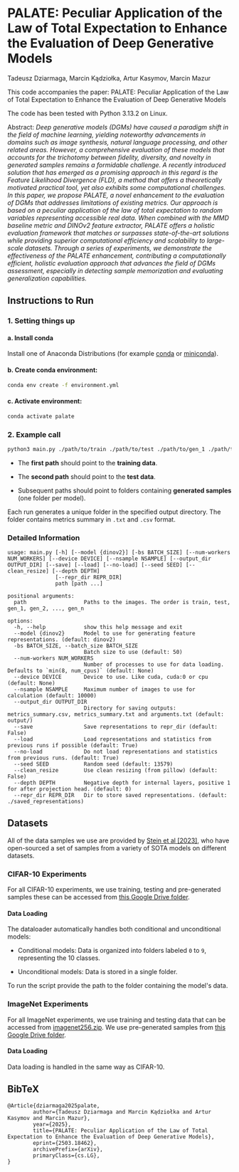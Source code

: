 # PALATE: Peculiar Application of the Law of Total Expectation to Enhance the Evaluation of Deep Generative Models

Tadeusz Dziarmaga, Marcin Kądziołka, Artur Kasymov, Marcin Mazur

This code accompanies the paper: PALATE: Peculiar Application of the Law of Total Expectation to Enhance the Evaluation of Deep Generative Models

The code has been tested with Python 3.13.2 on Linux.

Abstract: *Deep generative models (DGMs) have caused a paradigm shift in the field 
of machine learning, yielding noteworthy advancements in domains such as
 image synthesis, natural language processing, and other related areas. 
However, a comprehensive evaluation of these models that accounts for 
the trichotomy between fidelity, diversity, and novelty in generated 
samples remains a formidable challenge. A recently introduced solution 
that has emerged as a promising approach in this regard is the Feature 
Likelihood Divergence (FLD), a method that offers a theoretically 
motivated practical tool, yet also exhibits some computational 
challenges. In this paper, we propose PALATE, a novel enhancement to the
 evaluation of DGMs that addresses limitations of existing metrics. Our 
approach is based on a peculiar application of the law of total 
expectation to random variables representing accessible real data. When 
combined with the MMD baseline metric and DINOv2 feature extractor, 
PALATE offers a holistic evaluation framework that matches or surpasses 
state-of-the-art solutions while providing superior computational 
efficiency and scalability to large-scale datasets. Through a series of 
experiments, we demonstrate the effectiveness of the PALATE enhancement,
 contributing a computationally efficient, holistic evaluation approach 
that advances the field of DGMs assessment, especially in detecting 
sample memorization and evaluating generalization capabilities.*

## Instructions to Run

### 1. Setting things up

#### a. Install conda

Install one of Anaconda Distributions (for example [conda](https://docs.conda.io/projects/conda/en/latest/user-guide/install/index.html) or [miniconda](https://www.anaconda.com/docs/getting-started/miniconda/install#quickstart-install-instructions)).

#### b. Create conda environment:

```bash
conda env create -f environment.yml
```

#### c. Activate environment:

```bash
conda activate palate
```

### 2. Example call

```bash
python3 main.py ./path/to/train ./path/to/test ./path/to/gen_1 ./path/to/gen_2 --batch_size 256 --nsample 1000 --save --load
```

- The **first path** should point to the **training data**.

- The **second path** should point to the **test data**.

- Subsequent paths should point to folders containing **generated samples** (one folder per model).

Each run generates a unique folder in the specified output directory. The folder contains metrics summary in `.txt` and `.csv` format.

### Detailed Information

```text
usage: main.py [-h] [--model {dinov2}] [-bs BATCH_SIZE] [--num-workers NUM_WORKERS] [--device DEVICE] [--nsample NSAMPLE] [--output_dir OUTPUT_DIR] [--save] [--load] [--no-load] [--seed SEED] [--clean_resize] [--depth DEPTH]  
               [--repr_dir REPR_DIR]
               path [path ...]

positional arguments:
  path                  Paths to the images. The order is train, test, gen_1, gen_2, ..., gen_n

options:
  -h, --help            show this help message and exit
  --model {dinov2}      Model to use for generating feature representations. (default: dinov2)
  -bs BATCH_SIZE, --batch_size BATCH_SIZE
                        Batch size to use (default: 50)
  --num-workers NUM_WORKERS
                        Number of processes to use for data loading. Defaults to `min(8, num_cpus)` (default: None)
  --device DEVICE       Device to use. Like cuda, cuda:0 or cpu (default: None)
  --nsample NSAMPLE     Maximum number of images to use for calculation (default: 10000)
  --output_dir OUTPUT_DIR
                        Directory for saving outputs: metrics_summary.csv, metrics_summary.txt and arguments.txt (default: output/)
  --save                Save representations to repr_dir (default: False)
  --load                Load representations and statistics from previous runs if possible (default: True)
  --no-load             Do not load representations and statistics from previous runs. (default: True)
  --seed SEED           Random seed (default: 13579)
  --clean_resize        Use clean resizing (from pillow) (default: False)
  --depth DEPTH         Negative depth for internal layers, positive 1 for after projection head. (default: 0)
  --repr_dir REPR_DIR   Dir to store saved representations. (default: ./saved_representations)
```

## Datasets

All of the data samples we use are provided by [Stein et al [2023]](https://arxiv.org/abs/2306.04675), who have open-sourced a set of samples from a variety of SOTA models on different datasets.

### CIFAR-10 Experiments

For all CIFAR-10 experiments, we use training, testing and pre-generated samples these can be accessed from [this Google Drive folder](https://drive.google.com/drive/folders/1r38UxZQcREoNklnzQFj9kxUXMqVsceOQ).

#### Data Loading

The dataloader automatically handles both conditional and unconditional models:

- Conditional models: Data is organized into folders labeled `0` to `9`, representing the 10 classes.

- Unconditional models: Data is stored in a single folder.

To run the script provide the path to the folder containing the model's data.

### ImageNet Experiments

For all ImageNet experiments, we use training and testing data that can be accessed from [imagenet256.zip](https://drive.google.com/file/d/1kbAvWrXw_GCE4ulMlx5zlfVOG_v6iMM7/view?usp=drive_link). We use pre-generated samples from [this Google Drive folder](https://drive.google.com/drive/folders/11uSNfzKfH0GfTtS1fgowQ_HNdof2gSZT).

#### Data Loading

Data loading is handled in the same way as CIFAR-10.

## BibTeX

```
@Article{dziarmaga2025palate,
        author={Tadeusz Dziarmaga and Marcin Kądziołka and Artur Kasymov and Marcin Mazur},
        year={2025},
        title={PALATE: Peculiar Application of the Law of Total Expectation to Enhance the Evaluation of Deep Generative Models},
        eprint={2503.18462},
        archivePrefix={arXiv},
        primaryClass={cs.LG},
}
```

